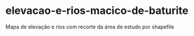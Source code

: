 # elevacao-e-rios-macico-de-baturite
Mapa de elevação e rios com recorte da área de estudo por shapefile
